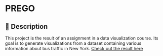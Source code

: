 # PREGO

## 📘 Description
This project is the result of an assignment in a data visualization course. Its goal is to generate visualizations from a dataset containing various information about bus traffic in New York. [Check out the result here](https://xaeaaexae.github.io/NY-CITY-BUS/)


